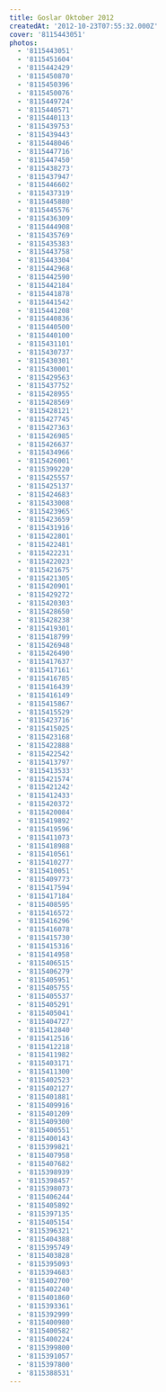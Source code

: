 ```yaml
---
title: Goslar Oktober 2012
createdAt: '2012-10-23T07:55:32.000Z'
cover: '8115443051'
photos:
  - '8115443051'
  - '8115451604'
  - '8115442429'
  - '8115450870'
  - '8115450396'
  - '8115450076'
  - '8115449724'
  - '8115440571'
  - '8115440113'
  - '8115439753'
  - '8115439443'
  - '8115448046'
  - '8115447716'
  - '8115447450'
  - '8115438273'
  - '8115437947'
  - '8115446602'
  - '8115437319'
  - '8115445880'
  - '8115445576'
  - '8115436309'
  - '8115444908'
  - '8115435769'
  - '8115435383'
  - '8115443758'
  - '8115443304'
  - '8115442968'
  - '8115442590'
  - '8115442184'
  - '8115441878'
  - '8115441542'
  - '8115441208'
  - '8115440836'
  - '8115440500'
  - '8115440100'
  - '8115431101'
  - '8115430737'
  - '8115430301'
  - '8115430001'
  - '8115429563'
  - '8115437752'
  - '8115428955'
  - '8115428569'
  - '8115428121'
  - '8115427745'
  - '8115427363'
  - '8115426985'
  - '8115426637'
  - '8115434966'
  - '8115426001'
  - '8115399220'
  - '8115425557'
  - '8115425137'
  - '8115424683'
  - '8115433008'
  - '8115423965'
  - '8115423659'
  - '8115431916'
  - '8115422801'
  - '8115422481'
  - '8115422231'
  - '8115422023'
  - '8115421675'
  - '8115421305'
  - '8115420901'
  - '8115429272'
  - '8115420303'
  - '8115428650'
  - '8115428238'
  - '8115419301'
  - '8115418799'
  - '8115426948'
  - '8115426490'
  - '8115417637'
  - '8115417161'
  - '8115416785'
  - '8115416439'
  - '8115416149'
  - '8115415867'
  - '8115415529'
  - '8115423716'
  - '8115415025'
  - '8115423168'
  - '8115422888'
  - '8115422542'
  - '8115413797'
  - '8115413533'
  - '8115421574'
  - '8115421242'
  - '8115412433'
  - '8115420372'
  - '8115420084'
  - '8115419892'
  - '8115419596'
  - '8115411073'
  - '8115418988'
  - '8115410561'
  - '8115410277'
  - '8115410051'
  - '8115409773'
  - '8115417594'
  - '8115417184'
  - '8115408595'
  - '8115416572'
  - '8115416296'
  - '8115416078'
  - '8115415730'
  - '8115415316'
  - '8115414958'
  - '8115406515'
  - '8115406279'
  - '8115405951'
  - '8115405755'
  - '8115405537'
  - '8115405291'
  - '8115405041'
  - '8115404727'
  - '8115412840'
  - '8115412516'
  - '8115412218'
  - '8115411982'
  - '8115403171'
  - '8115411300'
  - '8115402523'
  - '8115402127'
  - '8115401881'
  - '8115409916'
  - '8115401209'
  - '8115409300'
  - '8115400551'
  - '8115400143'
  - '8115399821'
  - '8115407958'
  - '8115407682'
  - '8115398939'
  - '8115398457'
  - '8115398073'
  - '8115406244'
  - '8115405892'
  - '8115397135'
  - '8115405154'
  - '8115396321'
  - '8115404388'
  - '8115395749'
  - '8115403828'
  - '8115395093'
  - '8115394683'
  - '8115402700'
  - '8115402240'
  - '8115401860'
  - '8115393361'
  - '8115392999'
  - '8115400980'
  - '8115400582'
  - '8115400224'
  - '8115399800'
  - '8115391057'
  - '8115397800'
  - '8115388531'
---
```


